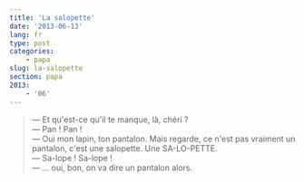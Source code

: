 ```yaml
---
title: 'La salopette'
date: '2013-06-13'
lang: fr
type: post
categories:
    - papa
slug: la-salopette
section: papa
2013:
    - '06'
---
```


> — Et qu'est-ce qu'il te manque, là, chéri ?  
> — Pan ! Pan !  
> — Oui mon lapin, ton pantalon. Mais regarde, ce n'est pas vraiment un pantalon, c'est une salopette. Une SA-LO-PETTE.  
> — Sa-lope ! Sa-lope !  
> — ... oui, bon, on va dire un pantalon alors.

